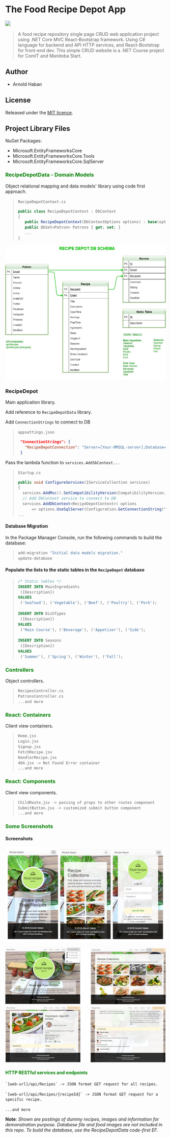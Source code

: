 # The Food Recipe Depot App

![](https://img.shields.io/badge/version-1.0.0-green.svg)

>A food recipe repository single page CRUD web application project using .NET Core MVC React-Bootstrap framework. Using C# language for backend and API HTTP services, and React-Bootstrap for front-end dev.
>This simple CRUD website is a .NET Course project for ComIT and Manitoba Start.

## Author
- Arnold Haban

## License
Released under the [MIT licence](http://opensource.org/licenses/MIT).

## Project Library Files

NuGet Packages:
* Microsoft.EntityFrameworksCore
* Microsoft.EntityFrameworksCore.Tools
* Microsoft.EntityFrameworksCore.SqlServer

### <span style="color:green">**RecipeDepotData - Domain Models**</span>

Object relational mapping and data models' library using code first approach.

>`RecipeDepotContext.cs`
>```c#
>public class RecipeDepotContext : DbContext
>{
>    public RecipeDepotContext(DbContextOptions options) : base(options) { }
>    public DbSet<Patron> Patrons { get; set; }
>    ...
>}
>```

![](https://github.com/hsbyte/recipe-depot.net-mvc-react/blob/master/.md/dbschema.jpg)

### <span style="color:greene">**RecipeDepot**</span>

Main application library.

Add reference to `RecipeDepotData` library.

Add `ConnectionStrings` to connect to DB
>`appsettings.json`
>```json
>  "ConnectionStrings": {
>    "RecipeDepotConnection": "Server=[Your-MMSQL-server];Database=RecipeDepot;Trusted_Connection=True;MultipleActiveResultSets=true;"
>  }
>```

Pass the lambda function to `services.AddSbContext...`
>`Startup.cs`
>```c#
>public void ConfigureServices(IServiceCollection services)
>{
>	services.AddMvc().SetCompatibilityVersion(CompatibilityVersion.Version_2_1);
>	// Add DbContext service to connect to DB
>   services.AddDbContext<RecipeDepotContext>( options
>   	=> options.UseSqlServer(Configuration.GetConnectionString("RecipeDepotConnection")) );
>...
>```

#### Database Migration
In the Package Manager Console, run the following commands to build the database:
>```bash
>add-migration "Initial data models migration."
>update-database
>```

#### Populate the lists to the static tables in the `RecipeDepot` database
>```sql
>/* Static tables */
>INSERT INTO MainIngredients
>  ([Description])
>VALUES
>  ('Seafood'), ('Vegetable'), ('Beef'), ('Poultry'), ('Pork');
>
>INSERT INTO DishTypes
>  ([Description])
>VALUES
>  ('Main Course'), ('Beverage'), ('Appetizer'), ('Side');
>
>INSERT INTO Seasons
>  ([Description])
>VALUES
>  ('Summer'), ('Spring'), ('Winter'), ('Fall');
>```

### <span style="color:green">**Controllers**</span>
Object controllers.
>```bash
>RecipesController.cs
>PatronsController.cs
>...and more
>```

### <span style="color:green">**React: Containers**</span>
Client view containers.
>```bash
>Home.jsx
>Login.jsx
>Signup.jsx
>FetchRecipe.jsx
>HandlerRecipe.jsx
>404.jsx -> Not Found Error container
>...and more
>```

### <span style="color:green">**React: Components**</span>
Client view components.
>```bash
>ChildRoute.jsx -> passing of props to other routes component
>SubmitButton.jsx -> customized submit button component
>...and more
>```

### <span style="color:green">Some Screenshots</span>

#### Screenshots

![](https://github.com/hsbyte/recipe-depot.net-mvc-react/blob/master/.md/view-screenshot.jpg)


![](https://github.com/hsbyte/recipe-depot.net-mvc-react/blob/master/.md/view-screenshot-1.jpg)

#### <span style="color:green">HTTP RESTful services and endpoints</span>
~~~
`[web-url]/api/Recipes` -> JSON format GET request for all recipes.

`[web-url]/api/Recipes/{recipeId}` -> JSON format GET request for a specific recipe.

...and more
~~~

**Note**: *Shown are postings of dummy recipes, images and information for demonstration purpose. Database file and food images are not included in this repo. To build the database, use the RecipeDepotData code-first EF.*
